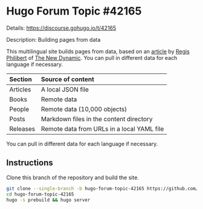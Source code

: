# Hugo Forum Topic #42165

Details: <https://discourse.gohugo.io/t/42165>

Description: Building pages from data

This multilingual site builds pages from data, based on an [article] by [Regis Philibert] of [The New Dynamic]. You can pull in different data for each language if necessary.

[article]: https://www.thenewdynamic.com/article/toward-using-a-headless-cms-with-hugo-part-2-building-from-remote-api/
[Regis Philibert]: https://discourse.gohugo.io/u/regis/
[The New Dynamic]: https://www.thenewdynamic.com/

Section|Source of content
:--|:--
Articles|A local JSON file
Books|Remote data
People|Remote data (10,000 objects)
Posts|Markdown files in the content directory
Releases|Remote data from URLs in a local YAML file

You can pull in different data for each language if necessary.

## Instructions

Clone this branch of the repository and build the site.

```bash
git clone --single-branch -b hugo-forum-topic-42165 https://github.com/jmooring/hugo-testing hugo-forum-topic-42165
cd hugo-forum-topic-42165
hugo -s prebuild && hugo server
```
